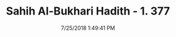 ---
title        : "Sahih Al-Bukhari Hadith - 1. 377"
date         : 7/25/2018 1:49:41 PM
draft        : false
type         : "hadith"
layout       : "hadith"
BookCode     : "SHB"
VolumeNumber : "1"
HadithNumber : "377"
categories  :  ["Prayer-Praying on a Hasir mat of date-palm leaves."]
tags  :  ["Ishaq"]
---